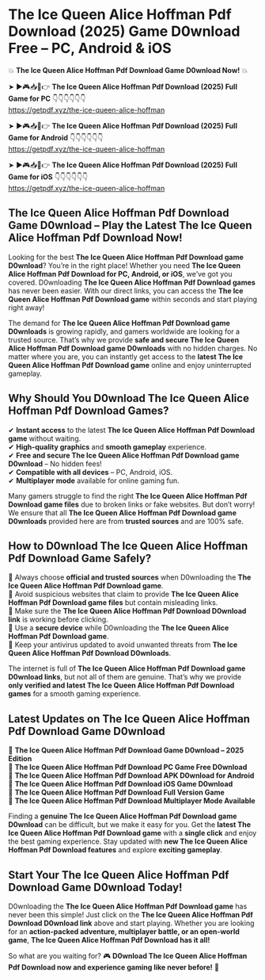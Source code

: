 # The Ice Queen Alice Hoffman Pdf Download (2025) Game D0wnload Free – PC, Android & iOS

💥 **The Ice Queen Alice Hoffman Pdf Download Game D0wnload Now!** 💥  

➤ ►🎮📥📱👉 **The Ice Queen Alice Hoffman Pdf Download (2025) Full Game for PC** 👇👇👇👇👇👇  
https://getpdf.xyz/the-ice-queen-alice-hoffman  

➤ ►🎮📥📱👉 **The Ice Queen Alice Hoffman Pdf Download (2025) Full Game for Android** 👇👇👇👇👇👇  
https://getpdf.xyz/the-ice-queen-alice-hoffman  

➤ ►🎮📥📱👉 **The Ice Queen Alice Hoffman Pdf Download (2025) Full Game for iOS** 👇👇👇👇👇👇  
https://getpdf.xyz/the-ice-queen-alice-hoffman  

## The Ice Queen Alice Hoffman Pdf Download Game D0wnload – Play the Latest The Ice Queen Alice Hoffman Pdf Download Now!

Looking for the best **The Ice Queen Alice Hoffman Pdf Download game D0wnload**? You’re in the right place! Whether you need **The Ice Queen Alice Hoffman Pdf Download for PC, Android, or iOS**, we’ve got you covered. D0wnloading **The Ice Queen Alice Hoffman Pdf Download games** has never been easier. With our direct links, you can access the **The Ice Queen Alice Hoffman Pdf Download game** within seconds and start playing right away!  

The demand for **The Ice Queen Alice Hoffman Pdf Download game D0wnloads** is growing rapidly, and gamers worldwide are looking for a trusted source. That’s why we provide **safe and secure The Ice Queen Alice Hoffman Pdf Download game D0wnloads** with no hidden charges. No matter where you are, you can instantly get access to the **latest The Ice Queen Alice Hoffman Pdf Download game** online and enjoy uninterrupted gameplay.  

## **Why Should You D0wnload The Ice Queen Alice Hoffman Pdf Download Games?**  

✔ **Instant access** to the latest **The Ice Queen Alice Hoffman Pdf Download game** without waiting.  
✔ **High-quality graphics** and **smooth gameplay** experience.  
✔ **Free and secure The Ice Queen Alice Hoffman Pdf Download game D0wnload** – No hidden fees!  
✔ **Compatible with all devices** – PC, Android, iOS.  
✔ **Multiplayer mode** available for online gaming fun.  

Many gamers struggle to find the right **The Ice Queen Alice Hoffman Pdf Download game files** due to broken links or fake websites. But don’t worry! We ensure that all **The Ice Queen Alice Hoffman Pdf Download game D0wnloads** provided here are from **trusted sources** and are 100% safe.  

## **How to D0wnload The Ice Queen Alice Hoffman Pdf Download Game Safely?**  

📌 Always choose **official and trusted sources** when D0wnloading the **The Ice Queen Alice Hoffman Pdf Download game**.  
📌 Avoid suspicious websites that claim to provide **The Ice Queen Alice Hoffman Pdf Download game files** but contain misleading links.  
📌 Make sure the **The Ice Queen Alice Hoffman Pdf Download D0wnload link** is working before clicking.  
📌 Use a **secure device** while D0wnloading the **The Ice Queen Alice Hoffman Pdf Download game**.  
📌 Keep your antivirus updated to avoid unwanted threats from **The Ice Queen Alice Hoffman Pdf Download D0wnloads**.  

The internet is full of **The Ice Queen Alice Hoffman Pdf Download game D0wnload links**, but not all of them are genuine. That’s why we provide **only verified and latest The Ice Queen Alice Hoffman Pdf Download games** for a smooth gaming experience.  

## **Latest Updates on The Ice Queen Alice Hoffman Pdf Download Game D0wnload**  

🔹 **The Ice Queen Alice Hoffman Pdf Download Game D0wnload – 2025 Edition**  
🔹 **The Ice Queen Alice Hoffman Pdf Download PC Game Free D0wnload**  
🔹 **The Ice Queen Alice Hoffman Pdf Download APK D0wnload for Android**  
🔹 **The Ice Queen Alice Hoffman Pdf Download iOS Game D0wnload**  
🔹 **The Ice Queen Alice Hoffman Pdf Download Full Version Game**  
🔹 **The Ice Queen Alice Hoffman Pdf Download Multiplayer Mode Available**  

Finding a **genuine The Ice Queen Alice Hoffman Pdf Download game D0wnload** can be difficult, but we make it easy for you. Get the **latest The Ice Queen Alice Hoffman Pdf Download game** with a **single click** and enjoy the best gaming experience. Stay updated with **new The Ice Queen Alice Hoffman Pdf Download features** and explore **exciting gameplay**.  

## **Start Your The Ice Queen Alice Hoffman Pdf Download Game D0wnload Today!**  

D0wnloading the **The Ice Queen Alice Hoffman Pdf Download game** has never been this simple! Just click on the **The Ice Queen Alice Hoffman Pdf Download D0wnload link** above and start playing. Whether you are looking for an **action-packed adventure, multiplayer battle, or an open-world game**, **The Ice Queen Alice Hoffman Pdf Download has it all!**  

So what are you waiting for? 🎮 **D0wnload The Ice Queen Alice Hoffman Pdf Download now and experience gaming like never before!** 🚀  